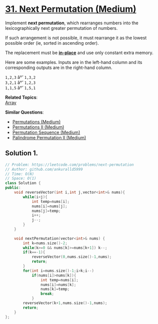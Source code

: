 # [31. Next Permutation (Medium)](https://leetcode.com/problems/next-permutation/)

<p>Implement <strong>next permutation</strong>, which rearranges numbers into the lexicographically next greater permutation of numbers.</p>

<p>If such arrangement is not possible, it must rearrange it as the lowest possible order (ie, sorted in ascending order).</p>

<p>The replacement must be <strong><a href="http://en.wikipedia.org/wiki/In-place_algorithm" target="_blank">in-place</a></strong> and use only constant&nbsp;extra memory.</p>

<p>Here are some examples. Inputs are in the left-hand column and its corresponding outputs are in the right-hand column.</p>

<p><code>1,2,3</code> â†’ <code>1,3,2</code><br>
<code>3,2,1</code> â†’ <code>1,2,3</code><br>
<code>1,1,5</code> â†’ <code>1,5,1</code></p>


**Related Topics**:  
[Array](https://leetcode.com/tag/array/)

**Similar Questions**:
* [Permutations (Medium)](https://leetcode.com/problems/permutations/)
* [Permutations II (Medium)](https://leetcode.com/problems/permutations-ii/)
* [Permutation Sequence (Medium)](https://leetcode.com/problems/permutation-sequence/)
* [Palindrome Permutation II (Medium)](https://leetcode.com/problems/palindrome-permutation-ii/)

## Solution 1.

```cpp
// Problem: https://leetcode.com/problems/next-permutation
// Author: github.com/ankuralld5999
// Time: O(N)
// Space: O(1)
class Solution {
public:
    void reverseVector(int i,int j,vector<int>& nums){
        while(i<j){
            int temp=nums[i];
            nums[i]=nums[j];
            nums[j]=temp;
            i++;
            j--;
        }
    }
    
    void nextPermutation(vector<int>& nums) {
        int k=nums.size()-2;
        while(k>=0 && nums[k]>=nums[k+1]) k--;
        if(k==-1){
            reverseVector(0,nums.size()-1,nums);
            return;
        }
        for(int i=nums.size()-1;i>k;i--)
            if(nums[i]>nums[k]){
                int temp=nums[i];
                nums[i]=nums[k];
                nums[k]=temp;
                break;
            }
        reverseVector(k+1,nums.size()-1,nums);
        return;
    } 
};
```
